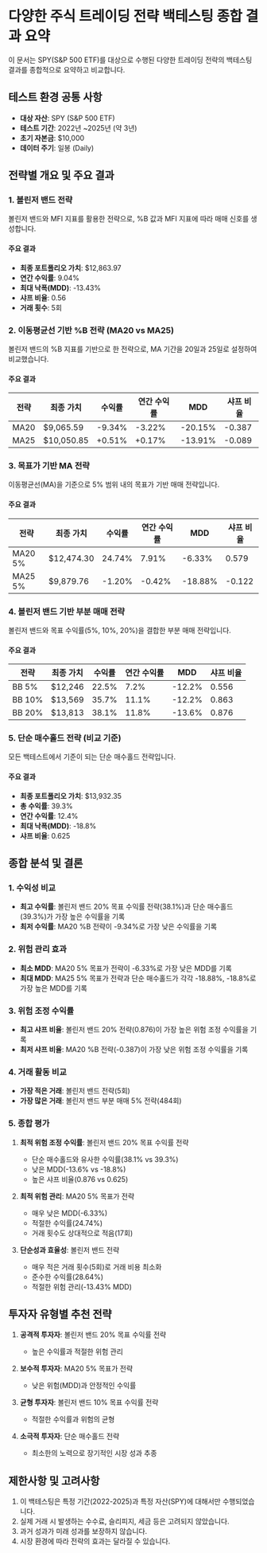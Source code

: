 # 다양한 주식 트레이딩 전략 백테스팅 종합 결과 요약

이 문서는 SPY(S&P 500 ETF)를 대상으로 수행된 다양한 트레이딩 전략의 백테스팅 결과를 종합적으로 요약하고 비교합니다.

## 테스트 환경 공통 사항
- **대상 자산**: SPY (S&P 500 ETF)
- **테스트 기간**: 2022년 ~2025년 (약 3년)
- **초기 자본금**: $10,000
- **데이터 주기**: 일봉 (Daily)

## 전략별 개요 및 주요 결과

### 1. 볼린저 밴드 전략
볼린저 밴드와 MFI 지표를 활용한 전략으로, %B 값과 MFI 지표에 따라 매매 신호를 생성합니다.

#### 주요 결과
- **최종 포트폴리오 가치**: $12,863.97
- **연간 수익률**: 9.04%
- **최대 낙폭(MDD)**: -13.43%
- **샤프 비율**: 0.56
- **거래 횟수**: 5회

### 2. 이동평균선 기반 %B 전략 (MA20 vs MA25)
볼린저 밴드의 %B 지표를 기반으로 한 전략으로, MA 기간을 20일과 25일로 설정하여 비교했습니다.

#### 주요 결과
| 전략 | 최종 가치 | 수익률 | 연간 수익률 | MDD | 샤프 비율 |
|------|-----------|--------|------------|-----|----------|
| MA20 | $9,065.59 | -9.34% | -3.22% | -20.15% | -0.387 |
| MA25 | $10,050.85 | +0.51% | +0.17% | -13.91% | -0.089 |

### 3. 목표가 기반 MA 전략
이동평균선(MA)을 기준으로 5% 범위 내의 목표가 기반 매매 전략입니다.

#### 주요 결과
| 전략 | 최종 가치 | 수익률 | 연간 수익률 | MDD | 샤프 비율 |
|------|-----------|--------|------------|-----|----------|
| MA20 5% | $12,474.30 | 24.74% | 7.91% | -6.33% | 0.579 |
| MA25 5% | $9,879.76 | -1.20% | -0.42% | -18.88% | -0.122 |

### 4. 볼린저 밴드 기반 부분 매매 전략
볼린저 밴드와 목표 수익률(5%, 10%, 20%)을 결합한 부분 매매 전략입니다.

#### 주요 결과
| 전략 | 최종 가치 | 수익률 | 연간 수익률 | MDD | 샤프 비율 |
|------|-----------|--------|------------|-----|----------|
| BB 5% | $12,246 | 22.5% | 7.2% | -12.2% | 0.556 |
| BB 10% | $13,569 | 35.7% | 11.1% | -12.2% | 0.863 |
| BB 20% | $13,813 | 38.1% | 11.8% | -13.6% | 0.876 |

### 5. 단순 매수홀드 전략 (비교 기준)
모든 백테스트에서 기준이 되는 단순 매수홀드 전략입니다.

#### 주요 결과
- **최종 포트폴리오 가치**: $13,932.35
- **총 수익률**: 39.3%
- **연간 수익률**: 12.4%
- **최대 낙폭(MDD)**: -18.8%
- **샤프 비율**: 0.625

## 종합 분석 및 결론

### 1. 수익성 비교
- **최고 수익률**: 볼린저 밴드 20% 목표 수익률 전략(38.1%)과 단순 매수홀드(39.3%)가 가장 높은 수익률을 기록
- **최저 수익률**: MA20 %B 전략이 -9.34%로 가장 낮은 수익률을 기록

### 2. 위험 관리 효과
- **최소 MDD**: MA20 5% 목표가 전략이 -6.33%로 가장 낮은 MDD를 기록
- **최대 MDD**: MA25 5% 목표가 전략과 단순 매수홀드가 각각 -18.88%, -18.8%로 가장 높은 MDD를 기록

### 3. 위험 조정 수익률
- **최고 샤프 비율**: 볼린저 밴드 20% 전략(0.876)이 가장 높은 위험 조정 수익률을 기록
- **최저 샤프 비율**: MA20 %B 전략(-0.387)이 가장 낮은 위험 조정 수익률을 기록

### 4. 거래 활동 비교
- **가장 적은 거래**: 볼린저 밴드 전략(5회)
- **가장 많은 거래**: 볼린저 밴드 부분 매매 5% 전략(484회)

### 5. 종합 평가
1. **최적 위험 조정 수익률**: 볼린저 밴드 20% 목표 수익률 전략
   - 단순 매수홀드와 유사한 수익률(38.1% vs 39.3%)
   - 낮은 MDD(-13.6% vs -18.8%)
   - 높은 샤프 비율(0.876 vs 0.625)

2. **최적 위험 관리**: MA20 5% 목표가 전략
   - 매우 낮은 MDD(-6.33%)
   - 적절한 수익률(24.74%)
   - 거래 횟수도 상대적으로 적음(17회)

3. **단순성과 효율성**: 볼린저 밴드 전략
   - 매우 적은 거래 횟수(5회)로 거래 비용 최소화
   - 준수한 수익률(28.64%)
   - 적절한 위험 관리(-13.43% MDD)

## 투자자 유형별 추천 전략
1. **공격적 투자자**: 볼린저 밴드 20% 목표 수익률 전략
   - 높은 수익률과 적절한 위험 관리

2. **보수적 투자자**: MA20 5% 목표가 전략
   - 낮은 위험(MDD)과 안정적인 수익률

3. **균형 투자자**: 볼린저 밴드 10% 목표 수익률 전략
   - 적절한 수익률과 위험의 균형

4. **소극적 투자자**: 단순 매수홀드 전략
   - 최소한의 노력으로 장기적인 시장 성과 추종

## 제한사항 및 고려사항
1. 이 백테스팅은 특정 기간(2022-2025)과 특정 자산(SPY)에 대해서만 수행되었습니다.
2. 실제 거래 시 발생하는 수수료, 슬리피지, 세금 등은 고려되지 않았습니다.
3. 과거 성과가 미래 성과를 보장하지 않습니다.
4. 시장 환경에 따라 전략의 효과는 달라질 수 있습니다. 